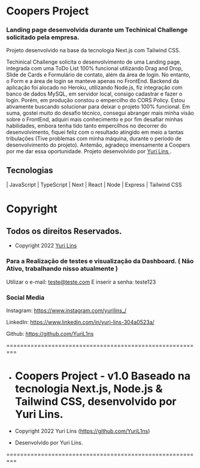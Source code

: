 # Coopers Project

### Landing page desenvolvida durante um Techinical Challenge solicitado pela empresa.

Projeto desenvolvido na base da tecnologia Next.js com Tailwind CSS.

Techinical Challenge solicita o desenvolvimento de uma Landing page, integrada com uma ToDo List 100% funcional utilizando Drag and Drop, Slide de Cards e Formulário de contato, além da área de login. No entanto, o Form e a área de login se manteve apenas no FrontEnd. Backend da aplicação foi alocado no Heroku, utilizando Node.js, fiz integração com banco de dados MySQL, em servidor local, consigo cadastrar e fazer o login. Porém, em produção constou o empercilho do CORS Policy. Estou ativamente buscando solucionar para deixar o projeto 100% funcional. Em suma, gostei muito do desafio técnico, consegui abranger mais minha visão sobre o FrontEnd, adquiri mais conhecimento e por fim desafiar minhas habilidades, embora tenha tido tanto empercilhos no decorrer do desenvolvimento, fiquei feliz com o resultado atingido em meio a tantas tribulações (Tive problemas com minha máquina, durante o período de desenvolvimento do projeto). Antemão, agradeço imensamente a Coopers por me dar essa oportunidade. Projeto desenvolvido por <a href="https://www.linkedin.com/in/yuri-lins-304a0523a/" target="_blank">Yuri Lins </a>.

## Tecnologias

| JavaScript | TypeScript | Next | React | Node | Express | Tailwind CSS


# Copyright

## Todos os direitos Reservados.

-   Copyright 2022 <a href="https://www.linkedin.com/in/yuri-lins-304a0523a/" target="_blank">Yuri Lins</a>

### Para a Realização de testes e visualização da Dashboard. ( Não Ativo, trabalhando nisso atualmente )
Utilizar o e-mail: teste@teste.com
E inserir a senha: teste123

### Social Media

Instagram: <a href="https://www.instagram.com/yurilins_/" target="_blank">https://www.instagram.com/yurilins_/</a>

LinkedIn: <a href="https://www.linkedin.com/in/yuri-lins-304a0523a/" target="_blank">https://www.linkedin.com/in/yuri-lins-304a0523a/</a>

Github: <a href="https://github.com/YuriL1ns" target="_blank">https://github.com/YuriL1ns</a>

=========================================================

-   # Coopers Project - v1.0 Baseado na tecnologia Next.js, Node.js & Tailwind CSS, desenvolvido por Yuri Lins.

-   Copyright 2022 Yuri Lins (https://github.com/YuriL1ns)
-   Desenvolvido por Yuri Lins.

=========================================================
